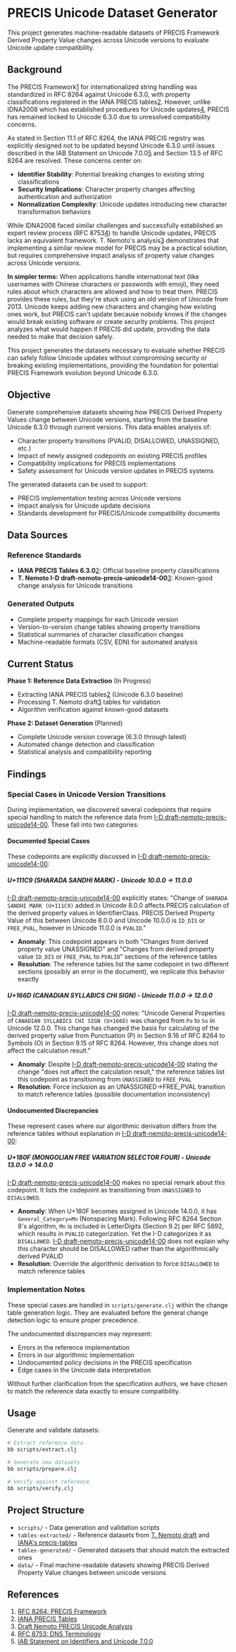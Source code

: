 # PRECIS Unicode Dataset Generator

This project generates machine-readable datasets of PRECIS Framework Derived Property Value changes across Unicode versions to evaluate Unicode update compatibility.

## Background

The PRECIS Framework[1] for internationalized string handling was standardized in RFC 8264 against Unicode 6.3.0, with property classifications registered in the IANA PRECIS tables[2]. However, unlike IDNA2008 which has established procedures for Unicode updates[4], PRECIS has remained locked to Unicode 6.3.0 due to unresolved compatibility concerns.

As stated in Section 11.1 of RFC 8264, the IANA PRECIS registry was explicitly designed not to be updated beyond Unicode 6.3.0 until issues described in the IAB Statement on Unicode 7.0.0[5] and Section 13.5 of RFC 8264 are resolved. These concerns center on:

- **Identifier Stability**: Potential breaking changes to existing string classifications
- **Security Implications**: Character property changes affecting authentication and authorization
- **Normalization Complexity**: Unicode updates introducing new character transformation behaviors

While IDNA2008 faced similar challenges and successfully established an expert review process (RFC 8753[4]) to handle Unicode updates, PRECIS lacks an equivalent framework. T. Nemoto's analysis[3] demonstrates that implementing a similar review model for PRECIS may be a practical solution, but requires comprehensive impact analysis of property value changes across Unicode versions.

**In simpler terms:** When applications handle international text (like usernames with Chinese characters or passwords with emoji), they need rules about which characters are allowed and how to treat them. PRECIS provides these rules, but they're stuck using an old version of Unicode from 2013. Unicode keeps adding new characters and changing how existing ones work, but PRECIS can't update because nobody knows if the changes would break existing software or create security problems. This project analyzes what would happen if PRECIS did update, providing the data needed to make that decision safely.

This project generates the datasets necessary to evaluate whether PRECIS can safely follow Unicode updates without compromising security or breaking existing implementations, providing the foundation for potential PRECIS Framework evolution beyond Unicode 6.3.0.

## Objective

Generate comprehensive datasets showing how PRECIS Derived Property Values change between Unicode versions, starting from the baseline Unicode 6.3.0 through current versions. This data enables analysis of:

- Character property transitions (PVALID, DISALLOWED, UNASSIGNED, etc.)
- Impact of newly assigned codepoints on existing PRECIS profiles
- Compatibility implications for PRECIS implementations
- Safety assessment for Unicode version updates in PRECIS systems

The generated datasets can be used to support:

- PRECIS implementation testing across Unicode versions
- Impact analysis for Unicode update decisions
- Standards development for PRECIS/Unicode compatibility documents

## Data Sources

### Reference Standards
- **IANA PRECIS Tables 6.3.0**[2]: Official baseline property classifications
- **T. Nemoto I-D draft-nemoto-precis-unicode14-00**[3]: Known-good change analysis for Unicode transitions

### Generated Outputs
- Complete property mappings for each Unicode version
- Version-to-version change tables showing property transitions
- Statistical summaries of character classification changes
- Machine-readable formats (CSV, EDN) for automated analysis

## Current Status

**Phase 1: Reference Data Extraction** (In Progress)
- Extracting IANA PRECIS tables[2] (Unicode 6.3.0 baseline)
- Processing T. Nemoto draft[3] tables for validation
- Algorithm verification against known-good datasets

**Phase 2: Dataset Generation** (Planned)
- Complete Unicode version coverage (6.3.0 through latest)
- Automated change detection and classification
- Statistical analysis and compatibility reporting


## Findings

### Special Cases in Unicode Version Transitions

During implementation, we discovered several codepoints that require special handling to match the reference data from [I-D draft-nemoto-precis-unicode14-00][3]. These fall into two categories:

#### Documented Special Cases

These codepoints are explicitly discussed in [I-D draft-nemoto-precis-unicode14-00][3]:

##### U+111C9 (SHARADA SANDHI MARK) - Unicode 10.0.0 → 11.0.0
[I-D draft-nemoto-precis-unicode14-00][3] explicitly states: "Change of `SHARADA SANDHI MARK (U+111C9)` added in Unicode 8.0.0 affects PRECIS calculation of the derived property values in IdentifierClass.
PRECIS Derived Property Value of this between Unicode 8.0.0 and Unicode 10.0.0 is `ID_DIS` or `FREE_PVAL`, however in Unicode 11.0.0 is `PVALID`."

- **Anomaly**: This codepoint appears in both "Changes from derived property value UNASSIGNED" and "Changes from derived property value `ID_DIS` or `FREE_PVAL` to `PVALID`" sections of the reference tables
- **Resolution**: The reference tables list the same codepoint in two different sections (possibly an error in the document), we replicate this behavior exactly

##### U+166D (CANADIAN SYLLABICS CHI SIGN) - Unicode 11.0.0 → 12.0.0  

[I-D draft-nemoto-precis-unicode14-00][3] notes: "Unicode General Properties of `CANADIAN SYLLABICS CHI SIGN (U+166D)` was changed from `Po` to `So` in Unicode 12.0.0. This change has changed the basis for calculating of the derived property value from Punctuation (P) in Section 9.16 of RFC 8264 to Symbols (O) in Section 9.15 of RFC 8264. However, this change does not affect the calculation result."

- **Anomaly**: Despite [I-D draft-nemoto-precis-unicode14-00][3] stating the change "does not affect the calculation result," the reference tables list this codepoint as transitioning from `UNASSIGNED` to `FREE_PVAL`
- **Resolution**: Force inclusion as an UNASSIGNED→FREE_PVAL transition to match reference tables (possible documentation inconsistency)

#### Undocumented Discrepancies

These represent cases where our algorithmic derivation differs from the reference tables without explanation in [I-D draft-nemoto-precis-unicode14-00][3]:

##### U+180F (MONGOLIAN FREE VARIATION SELECTOR FOUR) - Unicode 13.0.0 → 14.0.0

[I-D draft-nemoto-precis-unicode14-00][3] makes no special remark about this codepoint. It lists the codepoint as transitioning from `UNASSIGNED` to `DISALLOWED`.

- **Anomaly**: When U+180F becomes assigned in Unicode 14.0.0, it has `General_Category=Mn` (Nonspacing Mark). Following RFC 8264 Section 8's algorithm, `Mn` is included in LetterDigits (Section 9.2) per RFC 5892, which results in `PVALID` categorization. Yet the I-D categorizes it as `DISALLOWED`.
  [I-D draft-nemoto-precis-unicode14-00][3] does not explain why this character should be DISALLOWED rather than the algorithmically derived PVALID
- **Resolution**: Override the algorithmic derivation to force `DISALLOWED` to match reference tables

### Implementation Notes

These special cases are handled in `scripts/generate.clj` within the change table generation logic.
They are evaluated before the general change detection logic to ensure proper precedence. 

The undocumented discrepancies may represent:
- Errors in the reference implementation
- Errors in our algorithmic implementation
- Undocumented policy decisions in the PRECIS specification
- Edge cases in the Unicode data interpretation

Without further clarification from the specification authors, we have chosen to match the reference data exactly to ensure compatibility.

## Usage

Generate and validate datasets:
```bash
# Extract reference data
bb scripts/extract.clj

# Generate new datasets
bb scripts/prepare.clj

# Verify against reference
bb scripts/verify.clj
```

## Project Structure

- `scripts/` - Data generation and validation scripts
- `tables-extracted/` - Reference datasets from [T. Nemoto draft][3] and [IANA's precis-tables][2]
- `tables-generated/` - Generated datasets that should match the extracted ones
- `data/` - Final machine-readable datasets showing PRECIS Derived Property Value changes between unicode versions

## References


1. [RFC 8264: PRECIS Framework][1]
2. [IANA PRECIS Tables][2]
3. [Draft Nemoto PRECIS Unicode Analysis][3]
4. [RFC 8753: DNS Terminology][4]
5. [IAB Statement on Identifiers and Unicode 7.0.0][5]

[1]: https://www.rfc-editor.org/rfc/rfc8264.html
[2]: https://www.iana.org/assignments/precis-tables/
[3]: https://datatracker.ietf.org/doc/draft-nemoto-precis-unicode/
[4]: https://www.rfc-editor.org/rfc/rfc8753.html
[5]: https://datatracker.ietf.org/doc/statement-iab-statement-on-identifiers-and-unicode-7-0-0/
